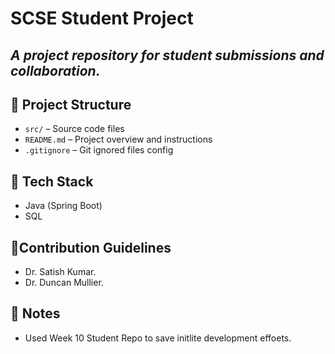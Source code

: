 # SCSE Student Project
_A project repository for student submissions and collaboration._
---

## 📁 Project Structure
- `src/` – Source code files
- `README.md` – Project overview and instructions
- `.gitignore` – Git ignored files config

## 🚀 Tech Stack

- Java (Spring Boot)
- SQL

## 🤝Contribution Guidelines

- Dr. Satish Kumar.
- Dr. Duncan Mullier.

## 📌 Notes

- Used Week 10 Student Repo to save initlite development effoets.
